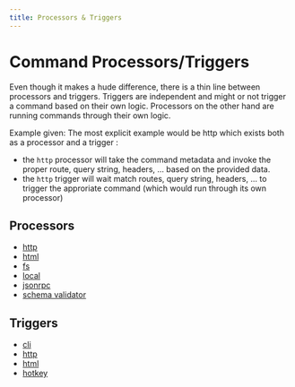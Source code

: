```yaml
---
title: Processors & Triggers
---
```


# Command Processors/Triggers

Even though it makes a hude difference, there is a thin line between processors and triggers. Triggers are independent and might or not trigger a command based on their own logic. Processors on the other hand are running commands through their own logic.

Example given: The most explicit example would be http which exists both as a processor and a trigger :

- the `http` processor will take the command metadata and invoke the proper route, query string, headers, ... based on the provided data.
- the `http` trigger will wait match routes, query string, headers, ... to trigger the approriate command (which would run through its own processor)

## Processors

- [http](http)
- [html](html)
- [fs](fs)
- [local](local)
- [jsonrpc](local)
- [schema validator](schema-validator)

## Triggers

- [cli](cli)
- [http](http)
- [html](html)
- [hotkey](hotkey)
